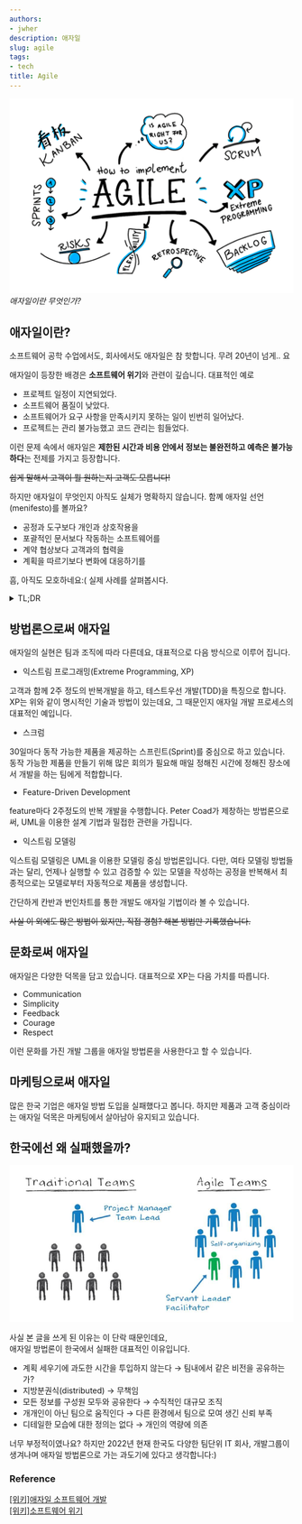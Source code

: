 ```yaml
---
authors:
- jwher
description: 애자일
slug: agile
tags:
- tech
title: Agile
---
```


![agile](agile.png)
*애자일이란 무엇인가?*
<!--truncate-->

## 애자일이란?

소프트웨어 공학 수업에서도, 회사에서도 애자일은 참 핫합니다.
무려 20년이 넘게.. 요

애자일이 등장한 배경은 **소프트웨어 위기**와 관련이 깊습니다.
대표적인 예로
* 프로젝트 일정이 지연되었다.
* 소프트웨어 품질이 낮았다.
* 소프트웨어가 요구 사항을 만족시키지 못하는 일이 빈번히 일어났다.
* 프로젝트는 관리 불가능했고 코드 관리는 힘들었다.

이런 문제 속에서 애자일은 **제한된 시간과 비용 안에서 정보는 불완전하고 예측은 불가능하다**는 전제를 가지고 등장합니다.

~~쉽게 말해서 고객이 뭘 원하는지 고객도 모릅니다!~~

하지만 애자일이 무엇인지 아직도 실체가 명확하지 않습니다.
함꼐 애자일 선언(menifesto)를 볼까요?

* 공정과 도구보다 개인과 상호작용을
* 포괄적인 문서보다 작동하는 소프트웨어를
* 계약 협상보다 고객과의 협력을
* 계획을 따르기보다 변화에 대응하기를

흠, 아직도 모호하네요:(
실제 사례를 살펴봅시다.

<details>
<summary>TL;DR</summary>

```
Manifesto for Agile Software Development


We are uncovering better ways of developing
software by doing it and helping others do it.
Through this work we have come to value:

Individuals and interactions over processes and tools
Working software over comprehensive documentation
Customer collaboration over contract negotiation
Responding to change over following a plan

That is, while there is value in the items on
the right, we value the items on the left more.

Kent Beck
Mike Beedle
Arie van Bennekum
Alistair Cockburn
Ward Cunningham
Martin Fowler
James Grenning
Jim Highsmith
Andrew Hunt
Ron Jeffries
Jon Kern
Brian Marick
Robert C. Martin
Steve Mellor
Ken Schwaber
Jeff Sutherland
Dave Thomas

© 2001, the above authors
this declaration may be freely copied in any form,
but only in its entirety through this notice.
```
[Agile menifesto](https://agilemanifesto.org/)

</details>

## 방법론으로써 애자일

애자일의 실현은 팀과 조직에 따라 다른데요, 대표적으로 다음 방식으로 이루어 집니다.

* 익스트림 프로그래밍(Extreme Programming, XP)

고객과 함께 2주 정도의 반복개발을 하고, 테스트우선 개발(TDD)을 특징으로 합니다.
XP는 위와 같이 명시적인 기술과 방법이 있는데요, 그 때문인지 애자일 개발 프로세스의 대표적인 예입니다.

* 스크럼

30일마다 동작 가능한 제품을 제공하는 스프린트(Sprint)를 중심으로 하고 있습니다.
동작 가능한 제품을 만들기 위해 많은 회의가 필요해 매일 정해진 시간에 정해진 장소에서 개발을 하는 팀에게 적합합니다.

* Feature-Driven Development

feature마다 2주정도의 반복 개발을 수행합니다.
Peter Coad가 제창하는 방법론으로써, UML을 이용한 설계 기법과 밀접한 관련을 가집니다.

* 익스트림 모델링

익스트림 모델링은 UML을 이용한 모델링 중심 방법론입니다.
다만, 여타 모델링 방법들과는 달리, 언제나 실행할 수 있고 검증할 수 있는 모델을 작성하는 공정을 반복해서 최종적으로는 모델로부터 자동적으로 제품을 생성합니다.

간단하게 칸반과 번인차트를 통한 개발도 애자일 기법이라 볼 수 있습니다.

~~사실 이 외에도 많은 방법이 있지만, 직접 경험? 해본 방법만 기록했습니다.~~

## 문화로써 애자일

애자일은 다양한 덕목을 담고 있습니다.
대표적으로 XP는 다음 가치를 따릅니다.
* Communication
* Simplicity
* Feedback
* Courage
* Respect

이런 문화를 가진 개발 그룹을 애자일 방법론을 사용한다고 할 수 있습니다.

## 마케팅으로써 애자일

많은 한국 기업은 애자일 방법 도입을 실패했다고 봅니다.
하지만 제품과 고객 중심이라는 애자일 덕목은 마케팅에서 살아남아 유지되고 있습니다.

## 한국에선 왜 실패했을까?

![agile-team](agile-team.jpeg)

사실 본 글을 쓰게 된 이유는 이 단락 때문인데요,  
애자일 방법론이 한국에서 실패한 대표적인 이유입니다.
* 계획 세우기에 과도한 시간을 투입하지 않는다 → 팀내에서 같은 비전을 공유하는가?
* 지방분권식(distributed) → 무책임
* 모든 정보를 구성원 모두와 공유한다 → 수직적인 대규모 조직
* 개개인이 아닌 팀으로 움직인다 → 다른 환경에서 팀으로 모여 생긴 신뢰 부족
* 디테일한 모습에 대한 정의는 없다 → 개인의 역량에 의존

너무 부정적이였나요?
하지만 2022년 현재 한국도 다양한 팀단위 IT 회사, 개발그룹이 생겨나며
애자일 방법론으로 가는 과도기에 있다고 생각합니다:)

### Reference

[[위키]애자일 소프트웨어 개발](https://ko.wikipedia.org/wiki/애자일_소프트웨어_개발)  
[[위키]소프트웨어 위기](https://ko.wikipedia.org/wiki/소프트웨어_위기)
